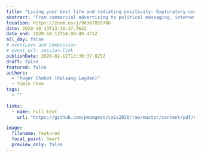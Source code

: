 ```yaml
---
title: "Living your best life and radiating positivity: Exploratory conceptions of wholesome memes as The New Sincerity"
abstract: "From commercial advertising to political messaging, internet memes have proven to be among the most prevalent and pervasive forms of communication online. The so-called “wholesome meme” is a subversive genre of meme that arose in early 2016 as a reaction to increasing geopolitical turbulence and cultural polarization. Wholesome memes are defined by their bold positivity and feature loving friendships, cute animals, and heartwarming stories. As an early attempt to theorize this emerging phenomenon, this paper argues that wholesome memes can be considered part of the larger post-postmodernist literary movement, The New Sincerity. Synthesizing expressions of irony and sincerity, these memes may signal a shift in the character and attitude of internet culture from anti- to pro-social and speak to the desire of people to seek meaning and fulfillment."
location: https://zoom.us/j/96387855788
date: 2020-10-13T13:30:37.763Z
date_end: 2020-10-13T14:00:40.471Z
all_day: false
# eventLove and Compassion
# event_url: session-link
publishDate: 2020-02-12T13:30:37.825Z
draft: false
featured: false
authors:
  - "Roger Chabot (Kelsang Legden)"
  - Yimin Chen
tags:
  - ""
  
links:
  - name: Full-text
    url: "https://github.com/pmongeon/cais2020/raw/master/content/pdf/CAIS2020_paper35_Chabot.pdf"

image:
  filename: featured
  focal_point: Smart
  preview_only: false
---
```

